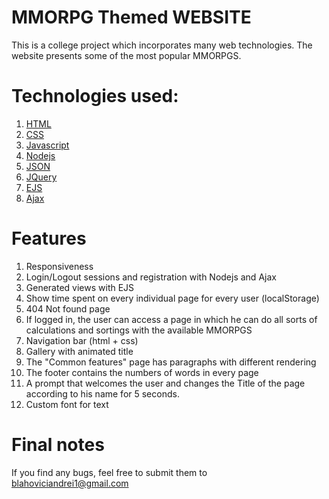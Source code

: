 # MMORPG Themed WEBSITE

 This is a college project which incorporates many web technologies. The website presents some of the most popular MMORPGS.


# Technologies used:

1. [HTML](https://en.wikipedia.org/wiki/HTML#:~:text=Hypertext%20Markup%20Language%20(HTML)%20is,scripting%20languages%20such%20as%20JavaScript.)
2. [CSS](https://en.wikipedia.org/wiki/CSS)
3. [Javascript](https://www.javascript.com/)
4. [Nodejs](https://nodejs.org/en/)
5. [JSON](https://www.json.org/json-en.html)
6. [JQuery](https://jquery.com/)
7. [EJS](https://ejs.co/)
8. [Ajax](https://en.wikipedia.org/wiki/Ajax_(programming))


# Features


1. Responsiveness
2. Login/Logout sessions and registration with Nodejs and Ajax
3. Generated views with EJS
4. Show time spent on every individual page for every user (localStorage)
5. 404 Not found page
6. If logged in, the user can access a page in which he can do all sorts of calculations and sortings with the available MMORPGS
7. Navigation bar (html + css)
8. Gallery with animated title
9. The "Common features" page has paragraphs with different rendering
10. The footer contains the numbers of words in every page
11. A prompt that welcomes the user and changes the Title of the page according to his name for 5 seconds.
12. Custom font for text



# Final notes

If you find any bugs, feel free to submit them to blahoviciandrei1@gmail.com